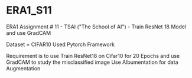 # ERA1_S11
ERA1 Assignment # 11  - TSAI ("The School of AI") - Train ResNet 18 Model and use GradCAM

Dataset = CIFAR10 Used Pytorch Framework

Requirement is to use Train ResNet18 on Cifar10 for 20 Epochs and use GradCAM to study the misclassified image
Use Albumentation for data Augmentation


